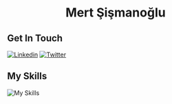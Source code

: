 <h1 align="center">
Mert Şişmanoğlu
</h1>

## Get In Touch

[![Linkedin](https://skillicons.dev/icons?i=linkedin)](https://linkedin.com/in/mertssmnoglu)
[![Twitter](https://skillicons.dev/icons?i=twitter)](https://twitter.com/@mertssmnoglu)

## My Skills

![My Skills](https://skillicons.dev/icons?i=nodejs,ts,golang,linux,docker,kubernetes,mysql,mongodb,redis)
